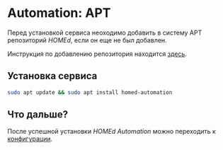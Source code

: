 # Automation: APT

Перед установкой сервиса неоходимо добавить в систему APT репозиторий _HOMEd_, если он еще не был добавлен.

Инструкция по добавлению репозитория находится [здесь](/common/apt/).

## Установка сервиса

```bash
sudo apt update && sudo apt install homed-automation
```

## Что дальше?

После успешной установки _HOMEd Automation_ можно переходить к [конфигурации](/automation/configuration/).
